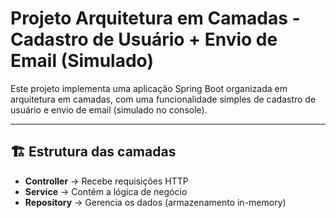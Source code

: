 # Projeto Arquitetura em Camadas - Cadastro de Usuário + Envio de Email (Simulado)

Este projeto implementa uma aplicação Spring Boot organizada em arquitetura em camadas, com uma funcionalidade simples de cadastro de usuário e envio de email (simulado no console).

---

## 🏗 Estrutura das camadas

- **Controller** → Recebe requisições HTTP
- **Service** → Contém a lógica de negócio
- **Repository** → Gerencia os dados (armazenamento in-memory)
